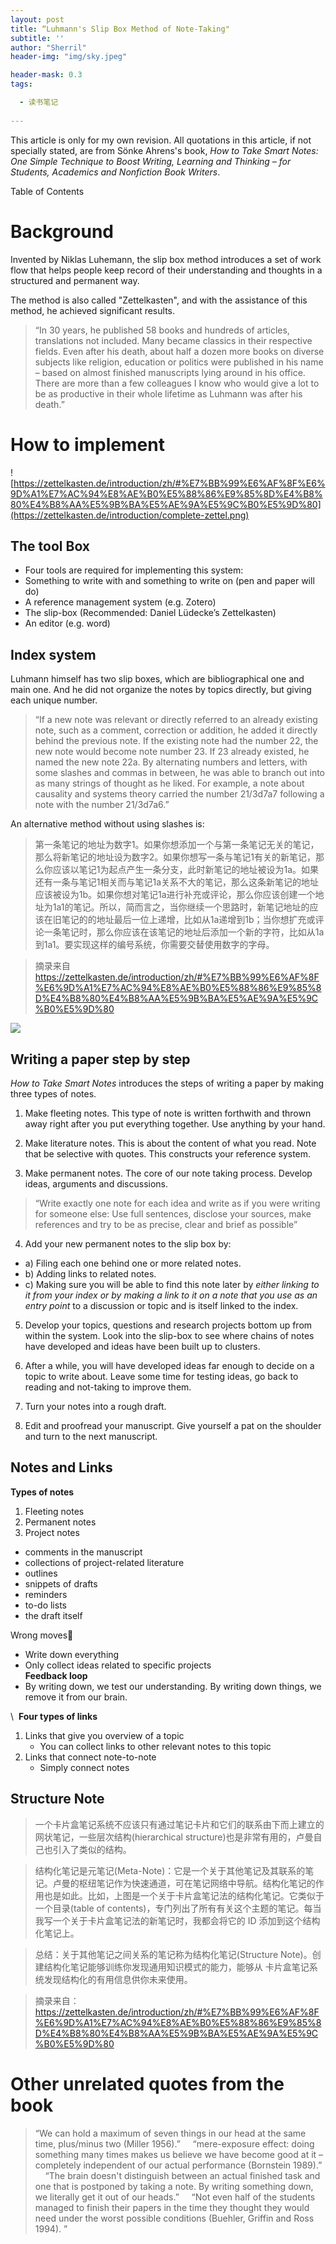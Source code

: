 ```yaml
---
layout: post
title: “Luhmann's Slip Box Method of Note-Taking"
subtitle: ''
author: "Sherril"
header-img: "img/sky.jpeg"

header-mask: 0.3
tags:

  - 读书笔记
  
---
```


This article is only for my own revision. All quotations in this article, if not specially stated, are from Sönke Ahrens's book, *How to Take Smart Notes: One Simple Technique to Boost Writing, Learning and Thinking – for Students, Academics and Nonfiction Book Writers*.

Table of Contents


# Background

Invented by Niklas Luhemann, the slip box method introduces a set of work flow that helps people keep record of their understanding and thoughts in a structured and permanent way.

The method is also called "Zettelkasten", and with the assistance of this method, he achieved significant results.


> “In 30 years, he published 58 books and hundreds of articles, translations not included. Many became classics in their respective fields. Even after his death, about half a dozen more books on diverse subjects like religion, education or politics were published in his name – based on almost finished manuscripts lying around in his office. There are more than a few colleagues I know who would give a lot to be as productive in their whole lifetime as Luhmann was after his death.”

# How to implement

![https://zettelkasten.de/introduction/zh/#%E7%BB%99%E6%AF%8F%E6%9D%A1%E7%AC%94%E8%AE%B0%E5%88%86%E9%85%8D%E4%B8%80%E4%B8%AA%E5%9B%BA%E5%AE%9A%E5%9C%B0%E5%9D%80](https://zettelkasten.de/introduction/complete-zettel.png)

## The tool Box
* Four tools are required for implementing this system:
* Something to write with and something to write on (pen and paper will do)
* A reference management system (e.g. Zotero)
* The slip-box (Recommended: Daniel Lüdecke’s Zettelkasten)
* An editor (e.g. word)


## Index system
Luhmann himself has two slip boxes, which are bibliographical one and main one. And he did not organize the notes by topics directly, but giving each unique number. 

> “If a new note was relevant or directly referred to an already existing note, such as a comment, correction or addition, he added it directly behind the previous note. If the existing note had the number 22, the new note would become note number 23. If 23 already existed, he named the new note 22a. By alternating numbers and letters, with some slashes and commas in between, he was able to branch out into as many strings of thought as he liked. For example, a note about causality and systems theory carried the number 21/3d7a7 following a note with the number 21/3d7a6.”


An alternative method without using slashes is:


> 第一条笔记的地址为数字1。如果你想添加一个与第一条笔记无关的笔记，那么将新笔记的地址设为数字2。如果你想写一条与笔记1有关的新笔记，那么你应该以笔记1为起点产生一条分支，此时新笔记的地址被设为1a。如果还有一条与笔记1相关而与笔记1a关系不大的笔记，那么这条新笔记的地址应该被设为1b。如果你想对笔记1a进行补充或评论，那么你应该创建一个地址为1a1的笔记。所以，简而言之，当你继续一个思路时，新笔记地址的应该在旧笔记的的地址最后一位上递增，比如从1a递增到1b；当你想扩充或评论一条笔记时，那么你应该在该笔记的地址后添加一个新的字符，比如从1a到1a1。要实现这样的编号系统，你需要交替使用数字的字母。


> 摘录来自 https://zettelkasten.de/introduction/zh/#%E7%BB%99%E6%AF%8F%E6%9D%A1%E7%AC%94%E8%AE%B0%E5%88%86%E9%85%8D%E4%B8%80%E4%B8%AA%E5%9B%BA%E5%AE%9A%E5%9C%B0%E5%9D%80


![](https://zettelkasten.de/introduction/2020-08-13_folgezettel-sequence.png)

## Writing a paper step by step

*How to Take Smart Notes* introduces the steps of writing a paper by making three types of notes.


1. Make fleeting notes.
This type of note is written forthwith and thrown away right after you put everything together. Use anything by your hand.
   
2. Make literature notes.
This is about the content of what you read. Note that be selective with quotes. This constructs your reference system.

3. Make permanent notes.
The core of our note taking process. Develop ideas, arguments and discussions.
> “Write exactly one note for each idea and write as if you were writing for someone else: Use full sentences, disclose your sources, make references and try to be as precise, clear and brief as possible”

4. Add your new permanent notes to the slip box by:
*  a) Filing each one behind one or more related notes.
*  b) Adding links to related notes.
*  c) Making sure you will be able to find this note later by _either linking to it from your index or by making a link to it on a note that you use as an entry point_ to a discussion or topic and is itself linked to the index.

5. Develop your topics, questions and research projects bottom up from within the system. 
Look into the slip-box to see where chains of notes have developed and ideas have been built up to clusters.

6. After a while, you will have developed ideas far enough to decide on a topic to write about.
Leave some time for testing ideas, go back to reading and not-taking to improve them.

7. Turn your notes into a rough draft.

8. Edit and proofread your manuscript. Give yourself a pat on the shoulder and turn to the next manuscript.


## Notes and Links
**Types of notes**
1. Fleeting notes
2. Permanent notes
3. Project notes
* comments in the manuscript
* collections of project-related literature
* outlines
* snippets of drafts
* reminders
* to-do lists
* the draft itself

Wrong moves🙅
* Write down everything
* Only collect ideas related to specific projects
 
 
\
**Feedback loop**
* By writing down, we test our understanding. By writing down things, we remove it from our brain.

\ 
**Four types of links**
1. Links that give you overview of a topic
    * You can collect links to other relevant notes to this topic
2. Links that connect note-to-note
    * Simply connect notes 



## Structure Note

> 一个卡片盒笔记系统不应该只有通过笔记卡片和它们的联系由下而上建立的网状笔记，一些层次结构(hierarchical structure)也是非常有用的，卢曼自己也引入了类似的结构。

> 结构化笔记是元笔记(Meta-Note)：它是一个关于其他笔记及其联系的笔记。卢曼的枢纽笔记作为快速通道，可在笔记网络中导航。结构化笔记的作用也是如此。比如，上图是一个关于卡片盒笔记法的结构化笔记。它类似于一个目录(table of contents)，专门列出了所有有关这个主题的笔记。每当我写一个关于卡片盒笔记法的新笔记时，我都会将它的 ID 添加到这个结构化笔记上。

> 总结：关于其他笔记之间关系的笔记称为结构化笔记(Structure Note)。创建结构化笔记能够训练你发现通用知识模式的能力，能够从 卡片盒笔记系统发现结构化的有用信息供你未来使用。

> 摘录来自： https://zettelkasten.de/introduction/zh/#%E7%BB%99%E6%AF%8F%E6%9D%A1%E7%AC%94%E8%AE%B0%E5%88%86%E9%85%8D%E4%B8%80%E4%B8%AA%E5%9B%BA%E5%AE%9A%E5%9C%B0%E5%9D%80


# Other unrelated quotes from the book

> “We can hold a maximum of seven things in our head at the same time, plus/minus two (Miller 1956).”
>  
>  
> “mere-exposure effect: doing something many times makes us believe we have become good at it – completely independent of our actual performance (Bornstein 1989).”
>  
>  
> “The brain doesn't distinguish between an actual finished task and one that is postponed by taking a note. By writing something down, we literally get it out of our heads.”
>  
>  
> “Not even half of the students managed to finish their papers in the time they thought they would need under the worst possible conditions (Buehler, Griffin and Ross 1994). ”


